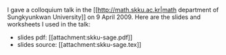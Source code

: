 I gave a colloquium talk in the [[http://math.skku.ac.kr|math department of Sungkyunkwan University]] on 9 April 2009. Here are the slides and worksheets I used in the talk:

  * slides pdf: [[attachment:skku-sage.pdf]]
  * slides source: [[attachment:skku-sage.tex]]
